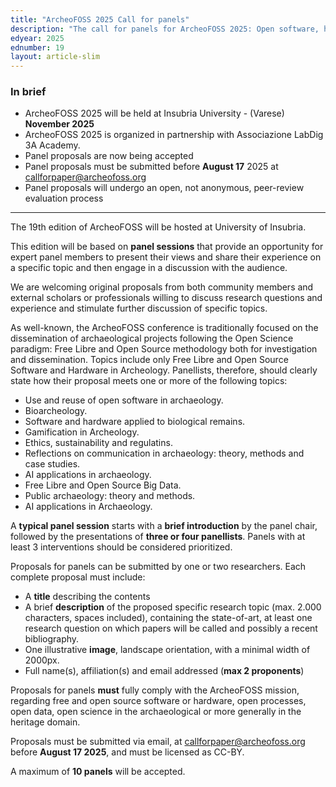 ```yaml
---
title: "ArcheoFOSS 2025 Call for panels"
description: "The call for panels for ArcheoFOSS 2025: Open software, hardware, processes, data and formats in archaeological research is now available"
edyear: 2025
ednumber: 19
layout: article-slim
---
```


### In brief

- ArcheoFOSS 2025 will be held at Insubria University - (Varese) **November 2025**
- ArcheoFOSS 2025 is organized in partnership with Associazione LabDig 3A Academy.
- Panel proposals are now being accepted
- Panel proposals must be submitted before **August 17** 2025 at [callforpaper@archeofoss.org](mailto:callforpaper@archeofoss.org)
- Panel proposals will undergo an open, not anonymous, peer-review evaluation process

---

The 19th edition of ArcheoFOSS will be hosted at University of Insubria.

This edition will be based on **panel sessions** that provide an opportunity for expert panel members to present their views and share their experience on a specific topic and then engage in a discussion with the audience.

We are welcoming original proposals from both community members and external scholars or professionals willing to discuss research questions and experience and stimulate further discussion of specific topics.

As well-known, the ArcheoFOSS conference is traditionally focused on the dissemination of archaeological projects following the Open Science paradigm:  Free Libre and Open Source methodology both for investigation and dissemination. Topics include only Free Libre and Open Source Software and Hardware in Archeology.
Panellists, therefore, should clearly state how their proposal meets one or more of the following topics:

- Use and reuse of open software in archaeology.
- Bioarcheology.
- Software and hardware applied to biological remains.
- Gamification in Archeology.
- Ethics, sustainability and regulatins.
- Reflections on communication in archaeology: theory, methods and case studies.
- AI applications in archaeology.
- Free Libre and Open Source Big Data.
- Public archaeology: theory and methods.
- AI applications in Archaeology.

A **typical panel session** starts with a **brief introduction** by the panel chair, followed by the presentations of **three or four panellists**.
Panels with at least 3 interventions should be considered prioritized.

Proposals for panels can be submitted by one or two researchers. Each complete proposal must include:

- A **title** describing the contents
- A brief **description** of the proposed specific research topic (max. 2.000 characters, spaces included), containing the state-of-art, at least one research question on which papers will be called and possibly a recent bibliography.
- One illustrative **image**, landscape orientation, with a minimal width of 2000px.
- Full name(s), affiliation(s) and email addressed (**max 2 proponents**)

Proposals for panels **must** fully comply with the ArcheoFOSS mission, regarding free and open source software or hardware, open processes, open data, open science in the archaeological or more generally in the heritage domain.

Proposals must be submitted via email, at [callforpaper@archeofoss.org](mailto:callforpaper@archeofoss.org) before **August 17 2025**, and must be licensed as CC-BY.

A maximum of **10 panels** will be accepted.

